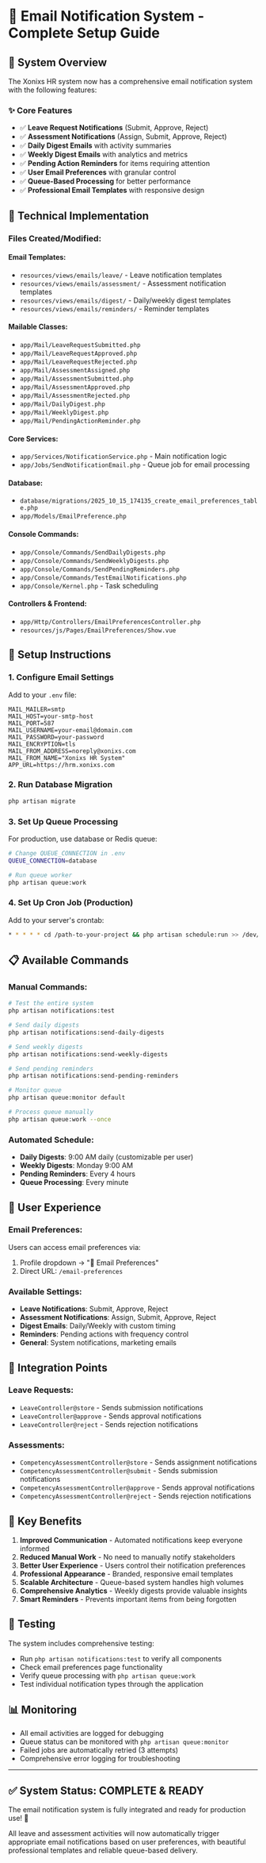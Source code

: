 # 📧 Email Notification System - Complete Setup Guide

## 🎉 **System Overview**

The Xonixs HR system now has a comprehensive email notification system with the following features:

### ✨ **Core Features**
- ✅ **Leave Request Notifications** (Submit, Approve, Reject)
- ✅ **Assessment Notifications** (Assign, Submit, Approve, Reject)
- ✅ **Daily Digest Emails** with activity summaries
- ✅ **Weekly Digest Emails** with analytics and metrics
- ✅ **Pending Action Reminders** for items requiring attention
- ✅ **User Email Preferences** with granular control
- ✅ **Queue-Based Processing** for better performance
- ✅ **Professional Email Templates** with responsive design

## 🔧 **Technical Implementation**

### **Files Created/Modified:**

#### **Email Templates:**
- `resources/views/emails/leave/` - Leave notification templates
- `resources/views/emails/assessment/` - Assessment notification templates  
- `resources/views/emails/digest/` - Daily/weekly digest templates
- `resources/views/emails/reminders/` - Reminder templates

#### **Mailable Classes:**
- `app/Mail/LeaveRequestSubmitted.php`
- `app/Mail/LeaveRequestApproved.php`
- `app/Mail/LeaveRequestRejected.php`
- `app/Mail/AssessmentAssigned.php`
- `app/Mail/AssessmentSubmitted.php`
- `app/Mail/AssessmentApproved.php`
- `app/Mail/AssessmentRejected.php`
- `app/Mail/DailyDigest.php`
- `app/Mail/WeeklyDigest.php`
- `app/Mail/PendingActionReminder.php`

#### **Core Services:**
- `app/Services/NotificationService.php` - Main notification logic
- `app/Jobs/SendNotificationEmail.php` - Queue job for email processing

#### **Database:**
- `database/migrations/2025_10_15_174135_create_email_preferences_table.php`
- `app/Models/EmailPreference.php`

#### **Console Commands:**
- `app/Console/Commands/SendDailyDigests.php`
- `app/Console/Commands/SendWeeklyDigests.php`
- `app/Console/Commands/SendPendingReminders.php`
- `app/Console/Commands/TestEmailNotifications.php`
- `app/Console/Kernel.php` - Task scheduling

#### **Controllers & Frontend:**
- `app/Http/Controllers/EmailPreferencesController.php`
- `resources/js/Pages/EmailPreferences/Show.vue`

## 🚀 **Setup Instructions**

### **1. Configure Email Settings**
Add to your `.env` file:
```env
MAIL_MAILER=smtp
MAIL_HOST=your-smtp-host
MAIL_PORT=587
MAIL_USERNAME=your-email@domain.com
MAIL_PASSWORD=your-password
MAIL_ENCRYPTION=tls
MAIL_FROM_ADDRESS=noreply@xonixs.com
MAIL_FROM_NAME="Xonixs HR System"
APP_URL=https://hrm.xonixs.com
```

### **2. Run Database Migration**
```bash
php artisan migrate
```

### **3. Set Up Queue Processing**
For production, use database or Redis queue:
```bash
# Change QUEUE_CONNECTION in .env
QUEUE_CONNECTION=database

# Run queue worker
php artisan queue:work
```

### **4. Set Up Cron Job (Production)**
Add to your server's crontab:
```bash
* * * * * cd /path-to-your-project && php artisan schedule:run >> /dev/null 2>&1
```

## 📋 **Available Commands**

### **Manual Commands:**
```bash
# Test the entire system
php artisan notifications:test

# Send daily digests
php artisan notifications:send-daily-digests

# Send weekly digests  
php artisan notifications:send-weekly-digests

# Send pending reminders
php artisan notifications:send-pending-reminders

# Monitor queue
php artisan queue:monitor default

# Process queue manually
php artisan queue:work --once
```

### **Automated Schedule:**
- **Daily Digests**: 9:00 AM daily (customizable per user)
- **Weekly Digests**: Monday 9:00 AM
- **Pending Reminders**: Every 4 hours
- **Queue Processing**: Every minute

## 👤 **User Experience**

### **Email Preferences:**
Users can access email preferences via:
1. Profile dropdown → "📧 Email Preferences"
2. Direct URL: `/email-preferences`

### **Available Settings:**
- **Leave Notifications**: Submit, Approve, Reject
- **Assessment Notifications**: Assign, Submit, Approve, Reject
- **Digest Emails**: Daily/Weekly with custom timing
- **Reminders**: Pending actions with frequency control
- **General**: System notifications, marketing emails

## 🔄 **Integration Points**

### **Leave Requests:**
- `LeaveController@store` - Sends submission notifications
- `LeaveController@approve` - Sends approval notifications  
- `LeaveController@reject` - Sends rejection notifications

### **Assessments:**
- `CompetencyAssessmentController@store` - Sends assignment notifications
- `CompetencyAssessmentController@submit` - Sends submission notifications
- `CompetencyAssessmentController@approve` - Sends approval notifications
- `CompetencyAssessmentController@reject` - Sends rejection notifications

## 🎯 **Key Benefits**

1. **Improved Communication** - Automated notifications keep everyone informed
2. **Reduced Manual Work** - No need to manually notify stakeholders
3. **Better User Experience** - Users control their notification preferences
4. **Professional Appearance** - Branded, responsive email templates
5. **Scalable Architecture** - Queue-based system handles high volumes
6. **Comprehensive Analytics** - Weekly digests provide valuable insights
7. **Smart Reminders** - Prevents important items from being forgotten

## 🧪 **Testing**

The system includes comprehensive testing:
- Run `php artisan notifications:test` to verify all components
- Check email preferences page functionality
- Verify queue processing with `php artisan queue:work`
- Test individual notification types through the application

## 📊 **Monitoring**

- All email activities are logged for debugging
- Queue status can be monitored with `php artisan queue:monitor`
- Failed jobs are automatically retried (3 attempts)
- Comprehensive error logging for troubleshooting

---

## ✅ **System Status: COMPLETE & READY**

The email notification system is fully integrated and ready for production use! 🎊

All leave and assessment activities will now automatically trigger appropriate email notifications based on user preferences, with beautiful professional templates and reliable queue-based delivery.